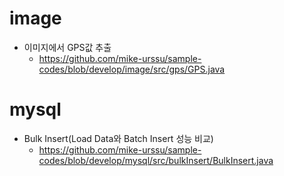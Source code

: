 # image

- 이미지에서 GPS값 추출
    - https://github.com/mike-urssu/sample-codes/blob/develop/image/src/gps/GPS.java

# mysql

- Bulk Insert(Load Data와 Batch Insert 성능 비교)
    - https://github.com/mike-urssu/sample-codes/blob/develop/mysql/src/bulkInsert/BulkInsert.java

